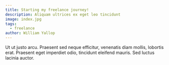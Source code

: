 ```yaml
---
title: Starting my freelance journey!
description: Aliquam ultrices ex eget leo tincidunt
image: index.jpg
tags:
  - freelance
author: William Yallop
---
```


Ut ut justo arcu. Praesent sed neque efficitur,
venenatis diam mollis, lobortis erat. Praesent eget
imperdiet odio, tincidunt eleifend mauris. Sed luctus lacinia auctor.
